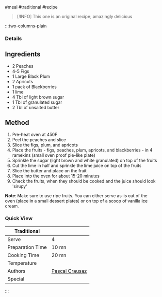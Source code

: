 #meal #traditional #recipe

> [!INFO]
> This one is an original recipe; amazingly delicious

:::two-columns-plain

### Details
## Ingredients

- 2 Peaches
- 4-5 Figs
- 1 Large Black Plum
- 2 Apricots
- 1 pack of Blackberries
- 1 lime
- 4 Tbl of light brown sugar
- 1 Tbl of granulated sugar
- 2 Tbl of unsalted butter


## Method

1. Pre-heat oven at 450F
2. Peel the peaches and slice
3. Slice the figs, plum, and apricots
4. Place the fruits - figs, peaches, plum, apricots, and blackberries - in 4 ramekins (small oven proof pie-like plate)
5. Sprinkle the sugar (light brown and white granulated) on top of the fruits
6. Cut the lime in half and sprinkle the lime juice on top of the fruits
7. Slice the butter and place on the fruit
8. Place into the oven for about 15-20 minutes
9. Check the fruits, when they should be cooked and the juice should look 'sirupy'

**Note**: Make sure to use ripe fruits. You can either serve as-is out of the oven (place in a small dessert plates) or on top of a scoop of vanilla ice cream.



### Quick View
| Traditional      |                                                |
| ---------------- | ---------------------------------------------- |
| Serve            | 4                                              |
| Preparation Time | 10 mn                                          |
| Cooking Time     | 20 mn                                          |
| Temperature      |                                                |
| Authors          | [Pascal Crausaz](mailto:pascal@askpascal.com)  |
| Special          |                                                |

:::

